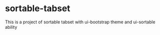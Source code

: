 # sortable-tabset
This is a project of sortable tabset with ui-bootstrap theme and ui-sortable ability

